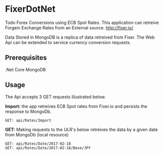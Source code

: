 # FixerDotNet
Todo Forex Conversions using ECB Spot Rates.
This application can retreive Forgein Exchange Rates from an External source. http://fixer.io/ 

Data Stored in MongoDB is a replica of data retreived from Fixer. 
The Web Api can be extended to service currency conversion requests.

## Prerequisites
.Net Core
MongoDB

## Usage
The Api accepts 3 GET requests illustrated below.

**Import:** the app retreives ECB Spot rates from Fixer.io and persists the response to MongoDb.
```
GET: api/Rates/Import
```
**GET:** Making requests to the ULR's below retreives the data by a given date from MongoDb (local resource)
```
GET: api/Rates/Date/2017-02-18
GET: api/Rates/Date/2017-02-18/Base/JPY
```
